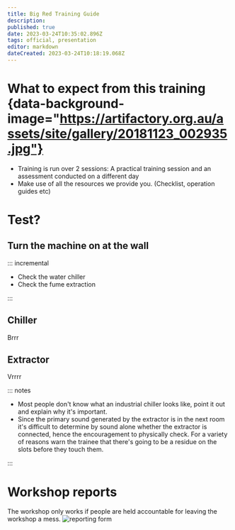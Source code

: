 ```yaml
---
title: Big Red Training Guide
description: 
published: true
date: 2023-03-24T10:35:02.896Z
tags: official, presentation
editor: markdown
dateCreated: 2023-03-24T10:18:19.068Z
---
```


# What to expect from this training {data-background-image="https://artifactory.org.au/assets/site/gallery/20181123_002935.jpg"}

* Training is run over 2 sessions: A practical training session and an assessment conducted on a different day
* Make use of all the resources we provide you. (Checklist, operation guides etc)

# Test?

## Turn the machine on at the wall
::: incremental

* Check the water chiller <!-- .element: class="fragment" -->
* Check the fume extraction <!-- .element: class="fragment" -->

:::

## Chiller

Brrr

## Extractor

Vrrrr

::: notes

* Most people don't know what an industrial chiller looks like, point it out and explain why it's important.
* Since the primary sound generated by the extractor is in the next room it's difficult to determine by sound alone whether the extractor is connected, hence the encouragement to physically check. For a variety of reasons warn the trainee that there's going to be a residue on the slots before they touch them.

:::

# Workshop reports

The workshop only works if people are held accountable for leaving the workshop a mess.
![reporting form](https://perart.io/workshopreport/qr-code)